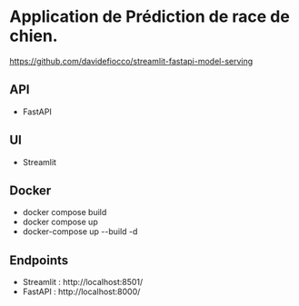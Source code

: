 # Application de Prédiction de race de chien.
https://github.com/davidefiocco/streamlit-fastapi-model-serving

## API
- FastAPI

## UI
- Streamlit

## Docker
- docker compose build
- docker compose up
- docker-compose up --build -d

## Endpoints
- Streamlit : http://localhost:8501/
- FastAPI : http://localhost:8000/
